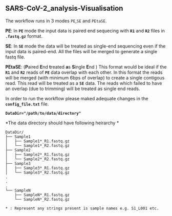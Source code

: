 ## SARS-CoV-2_analysis-Visualisation

The workflow runs in 3 modes `PE`,`SE` and `PEtaSE`.

**PE**: In **`PE`** mode the input data is paired end sequecing with **`R1`** and **`R2`** files in **`.fastq.gz`** format. 

**SE**: In **`SE`** mode the data will be treated as single-end sequencing even if the input data is paired-end.  All the files will be merged to generate a single fastq file.  

**PEtaSE**: (**P**aired **E**nd **t**reated **a**s **S**ingle **E**nd ) This format would be ideal if the **`R1`** and **`R2`** reads of **`PE`** data overlap with each other.  In this format the reads will be merged (with minimum 6bps of overlap) to create a single contigous read.  This read will be treated as a **`SE`** data. The reads which failed to have an overlap (due to trimming) will be treated as single end reads.

In order to run the workflow please maked adequate changes in the **`config_file.txt`** file.

**`DataDir="/path/to/data/directory"`**

*The data directory should have following heirarchy *
```
DataDir/
├── Sample1
│   ├── Sample1*_R1.fastq.gz
│   └── Sample1*_R2.fastq.gz
├── Sample2
│   ├── Sample2*_R1.fastq.gz
│   └── Sample2*_R2.fastq.gz
├── Sample3
│   ├── Sample3*_R1.fastq.gz
│   └── Sample3*_R2.fastq.gz
.
.
.
└── SampleN
    ├── SampleN*_R1.fastq.gz
    └── SampleN*_R2.fastq.gz

* : Represent any strings present is sample names e.g. S1_L001 etc.
```

